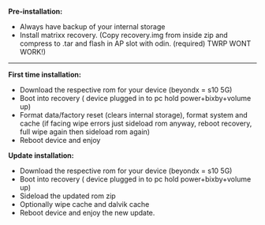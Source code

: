 **Pre-installation:**
- Always have backup of your internal storage
- Install matrixx recovery. (Copy recovery.img from inside zip and compress to .tar and flash in AP slot with odin. (required) TWRP WONT WORK!)

----
**First time installation:**
- Download the respective rom for your device (beyondx = s10 5G)
- Boot into recovery ( device plugged in to pc hold power+bixby+volume up)
- Format data/factory reset (clears internal storage), format system and cache (if facing wipe errors just sideload rom anyway, reboot recovery, full wipe again then sideload rom again)
- Reboot device and enjoy

**Update installation:**
- Download the respective rom for your device (beyondx = s10 5G)
- Boot into recovery ( device plugged in to pc hold power+bixby+volume up)
- Sideload the updated rom zip
- Optionally wipe cache and dalvik cache
- Reboot device and enjoy the new update.
